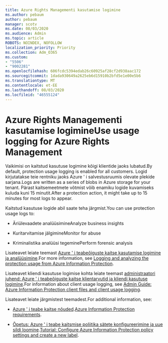 ```yaml
---
title: Azure Rights Managementi kasutamise logimine
ms.author: pebaum
author: pebaum
manager: scotv
ms.date: 08/03/2020
ms.audience: Admin
ms.topic: article
ROBOTS: NOINDEX, NOFOLLOW
localization_priority: Priority
ms.collection: Adm_O365
ms.custom:
- "5506"
- "9002281"
ms.openlocfilehash: 606fcdc5394edab26c60925af28cf2d938aac172
ms.sourcegitcommit: 1dada930649a2625eb6d15910b2bfd5e1e00e5b6
ms.translationtype: MT
ms.contentlocale: et-EE
ms.lasthandoff: 08/03/2020
ms.locfileid: "46555124"
---
```

# <a name="use-usage-logging-for-azure-rights-management"></a><span data-ttu-id="094c7-102">Azure Rights Managementi kasutamise logimine</span><span class="sxs-lookup"><span data-stu-id="094c7-102">Use usage logging for Azure Rights Management</span></span>

<span data-ttu-id="094c7-103">Vaikimisi on kaitstud kasutuse logimine kõigi klientide jaoks lubatud.</span><span class="sxs-lookup"><span data-stu-id="094c7-103">By default, protection usage logging is enabled for all customers.</span></span> <span data-ttu-id="094c7-104">Logid kirjutatakse teie rentniku jaoks Azure ' i salvestusruumis olevate plekide sarjana.</span><span class="sxs-lookup"><span data-stu-id="094c7-104">Logs are written as a series of blobs in Azure storage for your tenant.</span></span> <span data-ttu-id="094c7-105">Pärast kaitsemeetmete võtmist võib enamiku logide kuvamiseks kuluda kuni 15 minutit.</span><span class="sxs-lookup"><span data-stu-id="094c7-105">After a protection action, it might take up to 15 minutes for most logs to appear.</span></span>

<span data-ttu-id="094c7-106">Kaitstud kasutuse logide abil saate teha järgmist.</span><span class="sxs-lookup"><span data-stu-id="094c7-106">You can use protection usage logs to:</span></span>

- <span data-ttu-id="094c7-107">Äriülevaadete analüüsimine</span><span class="sxs-lookup"><span data-stu-id="094c7-107">Analyze business insights</span></span>

- <span data-ttu-id="094c7-108">Kuritarvitamise jälgimine</span><span class="sxs-lookup"><span data-stu-id="094c7-108">Monitor for abuse</span></span>

- <span data-ttu-id="094c7-109">Kriminalistika analüüsi tegemine</span><span class="sxs-lookup"><span data-stu-id="094c7-109">Perform forensic analysis</span></span>

<span data-ttu-id="094c7-110">Lisateavet leiate teemast [Azure ' i teabeõiguste kaitse kasutamise logimine ja analüüsimine](https://docs.microsoft.com/azure/information-protection/log-analyze-usage).</span><span class="sxs-lookup"><span data-stu-id="094c7-110">For more information, see [Logging and analyzing the protection usage from Azure Information Protection](https://docs.microsoft.com/azure/information-protection/log-analyze-usage).</span></span>

<span data-ttu-id="094c7-111">Lisateavet kliendi kasutuse logimise kohta leiate teemast [administraatori juhend: Azure ' i teabeõiguste kaitse klientarvutid ja kliendi kasutuse logimine](https://docs.microsoft.com/azure/information-protection/rms-client/client-admin-guide-files-and-logging).</span><span class="sxs-lookup"><span data-stu-id="094c7-111">For information about client usage logging, see [Admin Guide: Azure Information Protection client files and client usage logging](https://docs.microsoft.com/azure/information-protection/rms-client/client-admin-guide-files-and-logging).</span></span>

<span data-ttu-id="094c7-112">Lisateavet leiate järgmistest teemadest.</span><span class="sxs-lookup"><span data-stu-id="094c7-112">For additional information, see:</span></span>

- <span data-ttu-id="094c7-113">[Azure ' i teabe kaitse nõuded](https://docs.microsoft.com/azure/information-protection/get-started/requirements).</span><span class="sxs-lookup"><span data-stu-id="094c7-113">[Azure Information Protection requirements](https://docs.microsoft.com/azure/information-protection/get-started/requirements).</span></span>
    
- <span data-ttu-id="094c7-114">[Õpetus: Azure ' i teabe kaitsmise poliitika sätete konfigureerimine ja uue sildi loomine](https://docs.microsoft.com/azure/information-protection/get-started/infoprotect-quick-start-tutorial).</span><span class="sxs-lookup"><span data-stu-id="094c7-114">[Tutorial: Configure Azure Information Protection policy settings and create a new label](https://docs.microsoft.com/azure/information-protection/get-started/infoprotect-quick-start-tutorial).</span></span>